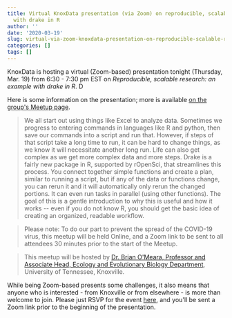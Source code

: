```yaml
---
title: Virtual KnoxData presentation (via Zoom) on reproducible, scalable research
  with drake in R
author: ''
date: '2020-03-19'
slug: virtual-via-zoom-knoxdata-presentation-on-reproducible-scalable-research-with-drake-in-r
categories: []
tags: []
---
```


KnoxData is hosting a virtual (Zoom-based) presentation tonight (Thursday, Mar. 19) from 6:30 - 7:30 pm EST on *Reproducible, scalable research: an example with drake in R*. D

Here is some information on the presentation; more is available [on the group's Meetup page](https://www.meetup.com/knoxdata/events/269356941/).

> We all start out using things like Excel to analyze data. Sometimes we progress to entering commands in languages like R and python, then save our commands into a script and run that. However, if steps of that script take a long time to run, it can be hard to change things, as we know it will necessitate another long run. Life can also get complex as we get more complex data and more steps. Drake is a fairly new package in R, supported by rOpenSci, that streamlines this process. You connect together simple functions and create a plan, similar to running a script, but if any of the data or functions change, you can rerun it and it will automatically only rerun the changed portions. It can even run tasks in parallel (using other functions). The goal of this is a gentle introduction to why this is useful and how it works -- even if you do not know R, you should get the basic idea of creating an organized, readable workflow.

> Please note: To do our part to prevent the spread of the COVID-19 virus, this meetup will be held Online, and a Zoom link to be sent to all attendees 30 minutes prior to the start of the Meetup.

> This meetup will be hosted by [Dr. Brian O'Meara, Professor and Associate Head, Ecology and Evolutionary Biology Department](http://brianomeara.info/), University of Tennessee, Knoxville.

While being Zoom-based presents some challenges, it also means that anyone who is interested - from Knoxville or from elsewhere - is more than welcome to join. Please just RSVP for the event [here](https://www.meetup.com/knoxdata/events/269356941/), and you'll be sent a Zoom link prior to the beginning of the presentation.